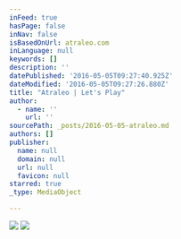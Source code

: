 ```yaml
---
inFeed: true
hasPage: false
inNav: false
isBasedOnUrl: atraleo.com
inLanguage: null
keywords: []
description: ''
datePublished: '2016-05-05T09:27:40.925Z'
dateModified: '2016-05-05T09:27:26.880Z'
title: "Atraleo | Let's Play"
author:
  - name: ''
    url: ''
sourcePath: _posts/2016-05-05-atraleo.md
authors: []
publisher:
  name: null
  domain: null
  url: null
  favicon: null
starred: true
_type: MediaObject

---
```

![](https://s3-us-west-2.amazonaws.com/the-grid-img/p/46405c6777e74b54baf8edecca8c9cd3a2d15208.png)
![](https://the-grid-user-content.s3-us-west-2.amazonaws.com/9e9246a8-46be-40f1-9a14-4b67be29e218.png)